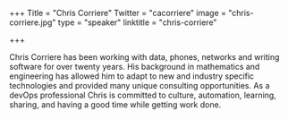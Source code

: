 +++
Title = "Chris Corriere"
Twitter = "cacorriere"
image = "chris-corriere.jpg"
type = "speaker"
linktitle = "chris-corriere"

+++

Chris Corriere has been working with data, phones, networks and writing software for over twenty years. His background in mathematics and engineering has allowed him to adapt to new and industry specific technologies and provided many unique consulting opportunities. As a devOps professional Chris is committed to culture, automation, learning, sharing, and having a good time while getting work done.

